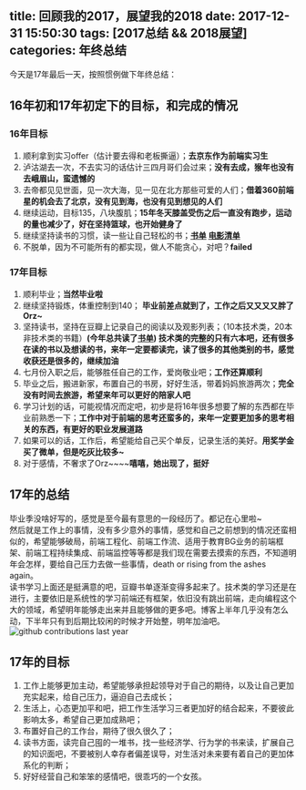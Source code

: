 title: 回顾我的2017，展望我的2018
date: 2017-12-31 15:50:30
tags: [2017总结 && 2018展望]
categories: 年终总结
---
今天是17年最后一天，按照惯例做下年终总结：    
## 16年初和17年初定下的目标，和完成的情况
### 16年目标
1. 顺利拿到实习offer（估计要去得和老板撕逼）；**去京东作为前端实习生**
2. 泸沽湖去一次，不去实习的话估计三四月哥们会过来；**没有去成，猴年也没有去峨眉山，蛮遗憾的**
3. 去帝都见见世面，见一次大海，见一见在北方那些可爱的人们；**借着360前端星的机会去了北京，没有见到海，也没有见到想见的人们**
4. 继续运动，目标135，八块腹肌；**15年冬天膝盖受伤之后一直没有跑步，运动的量也减少了，好在坚持篮球，也开始健身了**
5. 继续坚持读书的习惯，读一些让自己轻松的书；**[书单](https://book.douban.com/people/illuSioN4ng/collect)  [电影清单](https://movie.douban.com/people/illuSioN4ng/collect)**
6. 不脱单，因为不可能所有的都实现，做人不能贪心，对吧？**failed**

### 17年目标
1. 顺利毕业；**当然毕业啦**
2. 继续坚持锻炼，体重控制到140； **毕业前差点就到了，工作之后又又又又胖了Orz~**
3. 坚持读书，坚持在豆瓣上记录自己的阅读以及观影列表；（10本技术类，20本非技术类的书籍）**(今年总共读了[书单](https://book.douban.com/people/illuSioN4ng/collect)) 技术类的完整的只有六本吧，还有很多在读的书以及想读的书，来年一定要都读完，读了很多的其他类别的书，感觉收获还是很多的，继续加油**
4. 七月份入职之后，能够胜任自己的工作，爱岗敬业吧；**工作还算顺利**
5. 毕业之后，搬进新家，布置自己的书房，好好生活，带着妈妈旅游两次；**完全没有时间去旅游，希望来年可以更好的陪家人吧**
6. 学习计划的话，可能视情况而定吧，初步是将16年很多想要了解的东西都在毕业前熟悉一下；**工作中对于前端的思考还蛮多的，来年一定要更加多的思考相关的东西，有更好的职业发展道路**
7. 如果可以的话，工作后，希望能给自己买个单反，记录生活的美好。**用奖学金买了微单，但是吃灰比较多~**
8. 对于感情，不奢求了Orz~~~~**嘻嘻，她出现了，挺好**

## 17年的总结
毕业季没啥好写的，感觉是至今最有意思的一段经历了。都记在心里啦~    
然后就是工作上的事情，没有多少意外的事情，感觉和自己之前想到的情况还蛮相似的，希望能够破局，前端工程化、前端工作流、适用于教育BG业务的前端框架、前端工程持续集成、前端监控等等都是我们现在需要去摸索的东西，不知道明年会怎样，要给自己压力去做一些事情，death or rising from the ashes again。    
读书学习上面还是挺满意的吧，豆瓣书单逐渐变得多起来了。技术类的学习还是在进行，主要依旧是系统性的学习前端还有框架，依旧没有跳出前端，走向编程这个大的领域，希望明年能够走出来并且能够做的更多吧。博客上半年几乎没有怎么动，下半年只有到后期比较闲的时候才开始整，明年加油吧。        
![github contributions last year](//ww1.sinaimg.cn/large/8c55dc23gy1fn00h1lhiij20kd05cdfw.jpg)

## 17年的目标
1. 工作上能够更加主动，希望能够承担起领导对于自己的期待，以及让自己更加充实起来，给自己压力，逼迫自己去成长；
2. 生活上，心态更加平和吧，把工作生活学习三者更加好的结合起来，不要彼此影响太多，希望自己更加成熟吧；
3. 布置好自己的工作台，期待了很久很久了；
4. 读书方面，读完自己囤的一堆书，找一些经济学、行为学的书来读，扩展自己的知识面吧，不要被别人幸存者偏差误导，对生活对未来要有着自己的更加体系化的判断；
5. 好好经营自己和笨笨的感情吧，很乖巧的一个女孩。